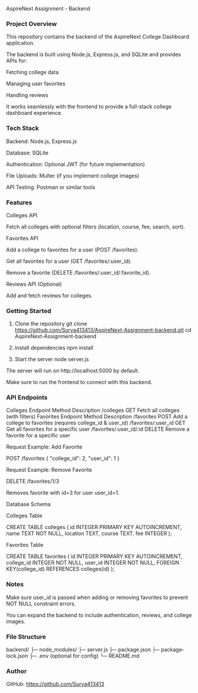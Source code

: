 AspireNext Assignment - Backend
### Project Overview

This repository contains the backend of the AspireNext College Dashboard application.

The backend is built using Node.js, Express.js, and SQLite and provides APIs for:

Fetching college data

Managing user favorites

Handling reviews

It works seamlessly with the frontend to provide a full-stack college dashboard experience.

### Tech Stack

Backend: Node.js, Express.js

Database: SQLite

Authentication: Optional JWT (for future implementation)

File Uploads: Multer (if you implement college images)

API Testing: Postman or similar tools

### Features

Colleges API

Fetch all colleges with optional filters (location, course, fee, search, sort).

Favorites API

Add a college to favorites for a user (POST /favorites).

Get all favorites for a user (GET /favorites/:user_id).

Remove a favorite (DELETE /favorites/:user_id/:favorite_id).

Reviews API (Optional)

Add and fetch reviews for colleges.

### Getting Started
1. Clone the repository
git clone https://github.com/Surya413413/AspireNext-Assignment-backend.git
cd AspireNext-Assignment-backend

2. Install dependencies
npm install

3. Start the server
node server.js


The server will run on http://localhost:5000
 by default.

Make sure to run the frontend to connect with this backend.

### API Endpoints
Colleges
Endpoint	Method	Description
/colleges	GET	Fetch all colleges (with filters)
Favorites
Endpoint	Method	Description
/favorites	POST	Add a college to favorites (requires college_id & user_id)
/favorites/:user_id	GET	Get all favorites for a specific user
/favorites/:user_id/:id	DELETE	Remove a favorite for a specific user

Request Example: Add Favorite

POST /favorites
{
  "college_id": 2,
  "user_id": 1
}


Request Example: Remove Favorite

DELETE /favorites/1/3


Removes favorite with id=3 for user user_id=1.

Database Schema

Colleges Table

CREATE TABLE colleges (
  id INTEGER PRIMARY KEY AUTOINCREMENT,
  name TEXT NOT NULL,
  location TEXT,
  course TEXT,
  fee INTEGER
);


Favorites Table

CREATE TABLE favorites (
  id INTEGER PRIMARY KEY AUTOINCREMENT,
  college_id INTEGER NOT NULL,
  user_id INTEGER NOT NULL,
  FOREIGN KEY(college_id) REFERENCES colleges(id)
);

### Notes

Make sure user_id is passed when adding or removing favorites to prevent NOT NULL constraint errors.

You can expand the backend to include authentication, reviews, and college images.

### File Structure
backend/
├─ node_modules/
├─ server.js
├─ package.json
├─ package-lock.json
├─ .env (optional for config)
└─ README.md

### Author


GitHub: https://github.com/Surya413413
